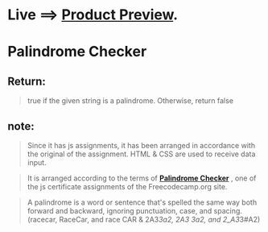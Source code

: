 # Live ==> [Product Preview](https://lucky-marigold-26bd42.netlify.app/).


# Palindrome Checker
## Return:
> true if the given string is a palindrome. Otherwise, return false

## note:
> Since it has js assignments, it has been arranged in accordance with the original of the assignment. HTML & CSS are used to receive data input.

> It is arranged according to the terms of [**Palindrome Checker**](https://www.freecodecamp.org/learn/javascript-algorithms-and-data-structures/javascript-algorithms-and-data-structures-projects/palindrome-checker) , one of the js certificate assignments of the Freecodecamp.org site.

> A palindrome is a word or sentence that's spelled the same way both forward and backward, ignoring punctuation, case, and spacing.(racecar, RaceCar, and race CAR & 2A3*3a2, 2A3 3a2, and 2_A3*3#A2)


